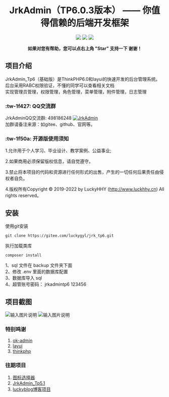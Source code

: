 <h1 align="center"> JrkAdmin（TP6.0.3版本） —— 你值得信赖的后端开发框架</h1> 
<p align="center">
<img src="https://gitee.com/luckygyl/jrk_tp6/badge/star.svg?theme=dark"  /> 
<img src="https://gitee.com/luckygyl/jrk_tp6/badge/fork.svg?theme=dark"  /> 
<a href="http://www.php.net/" target="_blank">
<img src="https://img.shields.io/badge/php-%3E%3D5.6-8892BF.svg"  /> 
</a>

</p>
<p align="center">    
    <b>如果对您有帮助，您可以点右上角 "Star" 支持一下 谢谢！</b>
</p>


## 项目介绍
JrkAdmin_Tp6（基础版）是ThinkPHP6.0和layui的快速开发的后台管理系统。<br>
后台采用RABC权限验证，不懂的同学可以查看相关文档<br>
实现管理员管理，权限管理，角色管理，菜单管理，附件管理，日志管理


### :tw-1f427: QQ交流群
 JrkAdminQQ交流群: 498186248 <a target="_blank" href="//shang.qq.com/wpa/qunwpa?idkey=9ad90a1a2a7cd611cc3343b9b8f59a8ab2a8bbffa2bed243344c41824ebc7f35"><img border="0" src="//pub.idqqimg.com/wpa/images/group.png" alt="JrkAdmin" title="JrkAdmin"></a>
<br>加群请备注来源：如gitee、github、官网等。


###   :tw-1f50a: 开源版使用须知
1.允许用于个人学习、毕业设计、教学案例、公益事业;

2.如果商用必须保留版权信息，请自觉遵守。

3.禁止将本项目的代码和资源进行任何形式的出售，产生的一切任何后果责任由侵权者自负。

4.版权所有Copyright © 2019-2022 by LuckyHHY (http://www.luckhhy.cn) All rights reserved。



## 安装
使用git安装
~~~
git clone https://gitee.com/luckygyl/jrk_tp6.git
~~~
执行加载类库
~~~
composer install
~~~
1、sql 文件在 backup 文件夹下面 <br>
2、修改 .env 里面的数据库配置  <br>
3、数据库导入 sql <br>
4、超管账号密码： jrkadmintp6   123456


## 项目截图
![输入图片说明](https://images.gitee.com/uploads/images/2020/0702/221414_cbdabe55_1513275.png "2020-7-2 22-7-30.png")
![输入图片说明](https://images.gitee.com/uploads/images/2020/0702/221428_bece0912_1513275.png "2020-7-2 22-7-56.png")

### 特别鸣谢

1. [ok-admin](https://gitee.com/bobi1234/ok-admin/tree/v2.0/)
2. [layui](http://www.layui.com)
3. [thinkphp](http://www.thinkphp.cn)


### 往期项目

1. [图标选择器](https://gitee.com/luckygyl/iconFonts)
2. [JrkAdmin_Tp5.1](https://gitee.com/luckygyl/JrkAdmin)
2. [luckyblog博客项目](https://gitee.com/luckygyl/luckyblog)